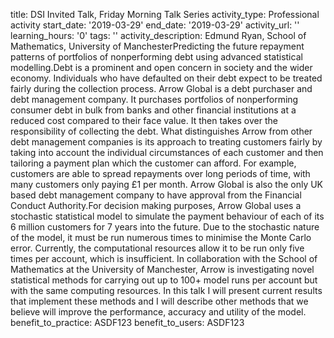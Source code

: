 title: DSI Invited Talk, Friday Morning Talk Series
activity_type: Professional activity
start_date: '2019-03-29'
end_date: '2019-03-29'
activity_url: ''
learning_hours: '0'
tags: ''
activity_description: Edmund Ryan, School of Mathematics, University of ManchesterPredicting
  the future repayment patterns of portfolios of nonperforming debt using advanced
  statistical modelling.Debt is a prominent and open concern in society and the wider
  economy.  Individuals who have defaulted on their debt expect to be treated fairly
  during the collection process.  Arrow Global is a debt purchaser and debt management
  company.  It purchases portfolios of nonperforming consumer debt in bulk from banks
  and other financial institutions at a reduced cost compared to their face value.  It
  then takes over the responsibility of collecting the debt.  What distinguishes Arrow
  from other debt management companies is its approach to treating customers fairly
  by taking into account the individual circumstances of each customer and then tailoring
  a payment plan which the customer can afford.  For example, customers are able to
  spread repayments over long periods of time, with many customers only paying £1
  per month.  Arrow Global is also the only UK based debt management company to have
  approval from the Financial Conduct Authority.For decision making purposes, Arrow
  Global uses a stochastic statistical model to simulate the payment behaviour of
  each of its 6 million customers for 7 years into the future.  Due to the stochastic
  nature of the model, it must be run numerous times to minimise the Monte Carlo error.  Currently,
  the computational resources allow it to be run only five times per account, which
  is insufficient.  In collaboration with the School of Mathematics at the University
  of Manchester, Arrow is investigating novel statistical methods for carrying out
  up to 100+ model runs per account but with the same computing resources.  In this
  talk I will present current results that implement these methods and I will describe
  other methods that we believe will improve the performance, accuracy and utility
  of the model.
benefit_to_practice: ASDF123
benefit_to_users: ASDF123
